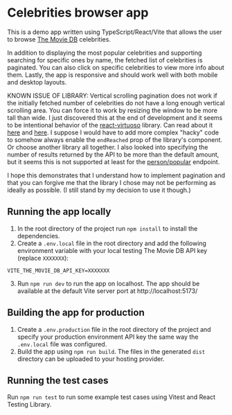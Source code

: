 # Celebrities browser app

This is a demo app written using TypeScript/React/Vite that allows the user to browse [The Movie DB](https://www.themoviedb.org/) celebrities.

In addition to displaying the most popular celebrities and supporting searching for specific ones by name, the fetched list of celebrities is paginated. You can also click on specific celebrities to view more info about them. Lastly, the app is responsive and should work well with both mobile and desktop layouts.

KNOWN ISSUE OF LIBRARY: Vertical scrolling pagination does not work if the initially fetched number of celebrities do not have a long enough vertical scrolling area. You can force it to work by resizing the window to be more tall than wide. I just discovered this at the end of development and it seems to be intentional behavior of the [react-virtuoso](https://virtuoso.dev/) library. Can read about it [here](https://github.com/petyosi/react-virtuoso/issues/919) and [here](https://github.com/petyosi/react-virtuoso/issues/924). I suppose I would have to add more complex "hacky" code to somehow always enable the `endReached` prop of the library's component. Or choose another library all together. I also looked into specifying the number of results returned by the API to be more than the default amount, but it seems this is not supported at least for the [person/popular](https://developer.themoviedb.org/reference/person-popular-list) endpoint.

I hope this demonstrates that I understand how to implement pagination and that you can forgive me that the library I chose may not be performing as ideally as possible. (I still stand by my decision to use it though.)

## Running the app locally

1. In the root directory of the project run `npm install` to install the dependencies.
2. Create a `.env.local` file in the root directory and add the following environment variable with your local testing The Movie DB API key (replace `XXXXXXX`):

```
VITE_THE_MOVIE_DB_API_KEY=XXXXXXX
```

3. Run `npm run dev` to run the app on localhost. The app should be available at the default Vite server port at http://localhost:5173/

## Building the app for production

1. Create a `.env.production` file in the root directory of the project and specify your production environment API key the same way the `.env.local` file was configured.
2. Build the app using `npm run build`. The files in the generated `dist` directory can be uploaded to your hosting provider.

## Running the test cases

Run `npm run test` to run some example test cases using Vitest and React Testing Library.
